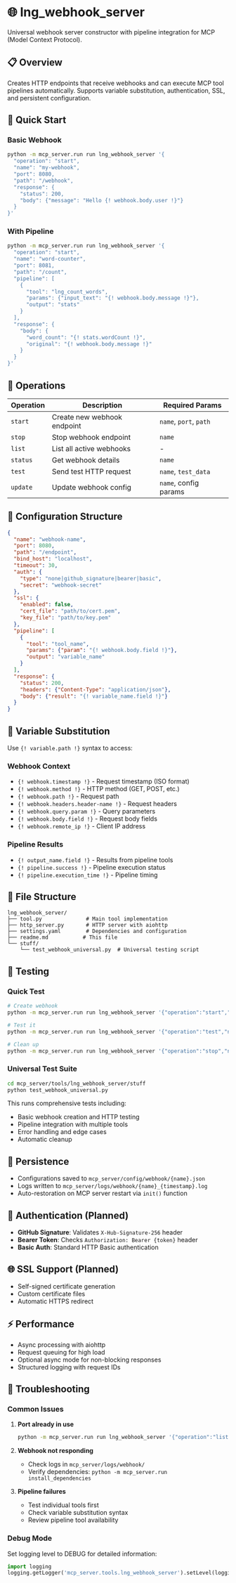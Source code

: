 # 🌐 lng_webhook_server

Universal webhook server constructor with pipeline integration for MCP (Model Context Protocol).

## 📋 Overview

Creates HTTP endpoints that receive webhooks and can execute MCP tool pipelines automatically. Supports variable substitution, authentication, SSL, and persistent configuration.

## 🚀 Quick Start

### Basic Webhook
```bash
python -m mcp_server.run run lng_webhook_server '{
  "operation": "start",
  "name": "my-webhook",
  "port": 8080,
  "path": "/webhook",
  "response": {
    "status": 200,
    "body": {"message": "Hello {! webhook.body.user !}"}
  }
}'
```

### With Pipeline
```bash
python -m mcp_server.run run lng_webhook_server '{
  "operation": "start",
  "name": "word-counter",
  "port": 8081,
  "path": "/count",
  "pipeline": [
    {
      "tool": "lng_count_words",
      "params": {"input_text": "{! webhook.body.message !}"},
      "output": "stats"
    }
  ],
  "response": {
    "body": {
      "word_count": "{! stats.wordCount !}",
      "original": "{! webhook.body.message !}"
    }
  }
}'
```

## 🔧 Operations

| Operation | Description | Required Params |
|-----------|-------------|----------------|
| `start` | Create new webhook endpoint | `name`, `port`, `path` |
| `stop` | Stop webhook endpoint | `name` |
| `list` | List all active webhooks | - |
| `status` | Get webhook details | `name` |
| `test` | Send test HTTP request | `name`, `test_data` |
| `update` | Update webhook config | `name`, config params |

## 📂 Configuration Structure

```json
{
  "name": "webhook-name",
  "port": 8080,
  "path": "/endpoint",
  "bind_host": "localhost",
  "timeout": 30,
  "auth": {
    "type": "none|github_signature|bearer|basic",
    "secret": "webhook-secret"
  },
  "ssl": {
    "enabled": false,
    "cert_file": "path/to/cert.pem",
    "key_file": "path/to/key.pem"
  },
  "pipeline": [
    {
      "tool": "tool_name",
      "params": {"param": "{! webhook.body.field !}"},
      "output": "variable_name"
    }
  ],
  "response": {
    "status": 200,
    "headers": {"Content-Type": "application/json"},
    "body": {"result": "{! variable_name.field !}"}
  }
}
```

## 🔄 Variable Substitution

Use `{! variable.path !}` syntax to access:

### Webhook Context
- `{! webhook.timestamp !}` - Request timestamp (ISO format)
- `{! webhook.method !}` - HTTP method (GET, POST, etc.)
- `{! webhook.path !}` - Request path
- `{! webhook.headers.header-name !}` - Request headers
- `{! webhook.query.param !}` - Query parameters
- `{! webhook.body.field !}` - Request body fields
- `{! webhook.remote_ip !}` - Client IP address

### Pipeline Results
- `{! output_name.field !}` - Results from pipeline tools
- `{! pipeline.success !}` - Pipeline execution status
- `{! pipeline.execution_time !}` - Pipeline timing

## 📁 File Structure

```
lng_webhook_server/
├── tool.py              # Main tool implementation
├── http_server.py       # HTTP server with aiohttp
├── settings.yaml        # Dependencies and configuration
├── readme.md           # This file
└── stuff/
    └── test_webhook_universal.py  # Universal testing script
```

## 🧪 Testing

### Quick Test
```bash
# Create webhook
python -m mcp_server.run run lng_webhook_server '{"operation":"start","name":"test","port":8080,"path":"/test","response":{"body":{"success":true}}}'

# Test it
python -m mcp_server.run run lng_webhook_server '{"operation":"test","name":"test","test_data":{"message":"hello"}}'

# Clean up
python -m mcp_server.run run lng_webhook_server '{"operation":"stop","name":"test"}'
```

### Universal Test Suite
```bash
cd mcp_server/tools/lng_webhook_server/stuff
python test_webhook_universal.py
```

This runs comprehensive tests including:
- Basic webhook creation and HTTP testing
- Pipeline integration with multiple tools
- Error handling and edge cases
- Automatic cleanup

## 💾 Persistence

- Configurations saved to `mcp_server/config/webhook/{name}.json`
- Logs written to `mcp_server/logs/webhook/{name}_{timestamp}.log`
- Auto-restoration on MCP server restart via `init()` function

## 🔐 Authentication (Planned)

- **GitHub Signature**: Validates `X-Hub-Signature-256` header
- **Bearer Token**: Checks `Authorization: Bearer {token}` header  
- **Basic Auth**: Standard HTTP Basic authentication

## 🌐 SSL Support (Planned)

- Self-signed certificate generation
- Custom certificate files
- Automatic HTTPS redirect

## ⚡ Performance

- Async processing with aiohttp
- Request queuing for high load
- Optional async mode for non-blocking responses
- Structured logging with request IDs

## 🐛 Troubleshooting

### Common Issues

1. **Port already in use**
   ```bash
   python -m mcp_server.run run lng_webhook_server '{"operation":"list"}'
   ```

2. **Webhook not responding**
   - Check logs in `mcp_server/logs/webhook/`
   - Verify dependencies: `python -m mcp_server.run install_dependencies`

3. **Pipeline failures**
   - Test individual tools first
   - Check variable substitution syntax
   - Review pipeline tool availability

### Debug Mode
Set logging level to DEBUG for detailed information:
```python
import logging
logging.getLogger('mcp_server.tools.lng_webhook_server').setLevel(logging.DEBUG)
```
